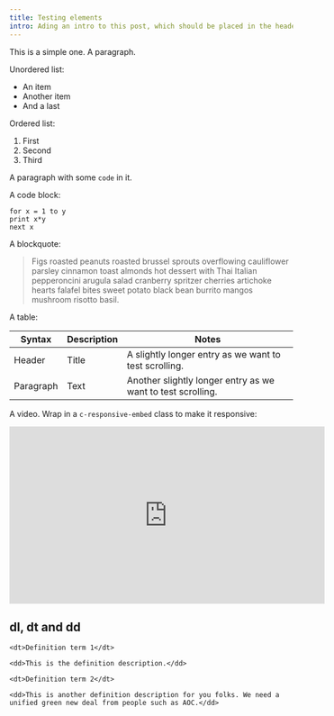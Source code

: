 ```yaml
---
title: Testing elements
intro: Ading an intro to this post, which should be placed in the header area.
---
```


This is a simple one. A paragraph.

Unordered list:

- An item
- Another item
- And a last

Ordered list:

1. First
2. Second
3. Third

A paragraph with some `code` in it.

A code block:

```
for x = 1 to y
print x*y
next x
```

A blockquote:

>  Figs roasted peanuts roasted brussel sprouts overflowing cauliflower parsley cinnamon toast almonds hot dessert with Thai Italian pepperoncini arugula salad cranberry spritzer cherries artichoke hearts falafel bites sweet potato black bean burrito mangos mushroom risotto basil.

A table:

| Syntax | Description | Notes |
| ----------- | ----------- | ----------- |
| Header | Title | A slightly longer entry as we want to test scrolling.
| Paragraph | Text | Another slightly longer entry as we want to test scrolling.

A video. Wrap in a `c-responsive-embed` class to make it responsive:

<div class="c-responsive-embed">

<iframe width="560" height="315" src="https://www.youtube-nocookie.com/embed/D0W8nsAx4h0?controls=0" title="YouTube video player" frameborder="0" allow="accelerometer; autoplay; clipboard-write; encrypted-media; gyroscope; picture-in-picture" allowfullscreen></iframe>

</div>

## dl, dt and dd

<dl>

	<dt>Definition term 1</dt>

	<dd>This is the definition description.</dd>

	<dt>Definition term 2</dt>

	<dd>This is another definition description for you folks. We need a unified green new deal from people such as AOC.</dd>

</dl>




